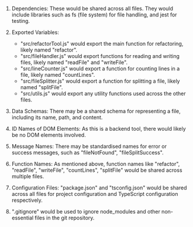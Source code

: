 1. Dependencies: These would be shared across all files. They would include libraries such as fs (file system) for file handling, and jest for testing.

2. Exported Variables: 
   - "src/refactorTool.js" would export the main function for refactoring, likely named "refactor".
   - "src/fileHandler.js" would export functions for reading and writing files, likely named "readFile" and "writeFile".
   - "src/lineCounter.js" would export a function for counting lines in a file, likely named "countLines".
   - "src/fileSplitter.js" would export a function for splitting a file, likely named "splitFile".
   - "src/utils.js" would export any utility functions used across the other files.

3. Data Schemas: There may be a shared schema for representing a file, including its name, path, and content.

4. ID Names of DOM Elements: As this is a backend tool, there would likely be no DOM elements involved.

5. Message Names: There may be standardised names for error or success messages, such as "fileNotFound", "fileSplitSuccess".

6. Function Names: As mentioned above, function names like "refactor", "readFile", "writeFile", "countLines", "splitFile" would be shared across multiple files.

7. Configuration Files: "package.json" and "tsconfig.json" would be shared across all files for project configuration and TypeScript configuration respectively.

8. ".gitignore" would be used to ignore node_modules and other non-essential files in the git repository.